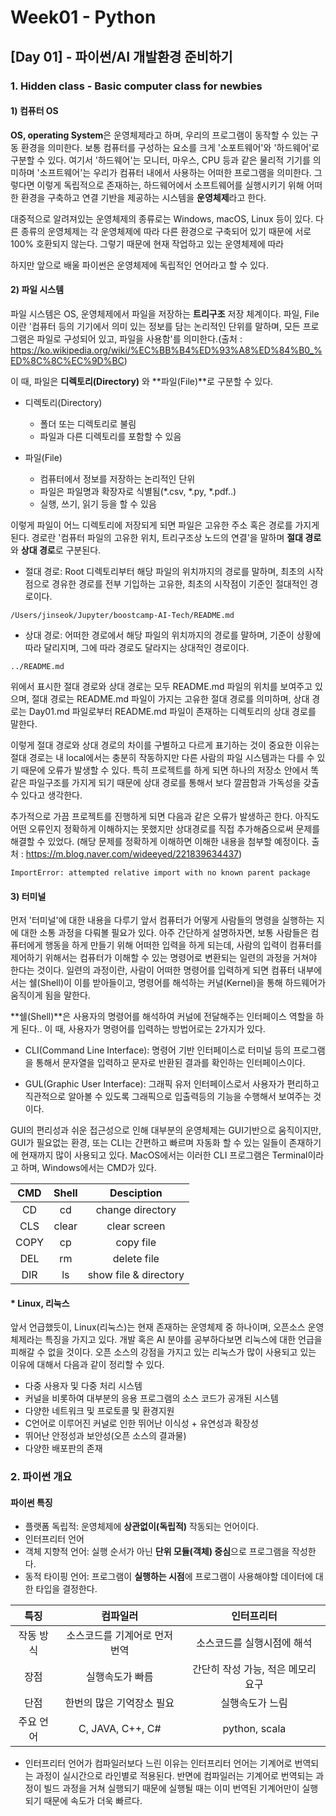 # Week01 - Python

## [Day 01] - 파이썬/AI 개발환경 준비하기

### 1. Hidden class - Basic computer class for newbies

#### 1) 컴퓨터 OS

**OS, operating System**은 운영체제라고 하며, 우리의 프로그램이 동작할 수 있는 구동 환경을 의미한다.
보통 컴퓨터를 구성하는 요소를 크게 '소포트웨어'와 '하드웨어'로 구분할 수 있다. 여기서 '하드웨어'는 모니터, 마우스, CPU 등과 같은 물리적 기기를 의미하며 '소프트웨어'는 우리가 컴퓨터 내에서 사용하는 어떠한 프로그램을 의미한다.
그렇다면 이렇게 독립적으로 존재하는, 하드웨어에서 소프트웨어를 실행시키기 위해 어떠한 환경을 구축하고 연결 기반을 제공하는 시스템을 **운영체제**라고 한다.

대중적으로 알려져있는 운영체제의 종류로는 Windows, macOS, Linux 등이 있다. 다른 종류의 운영체제는 각 운영체제에 따라 다른 환경으로 구축되어 있기 때문에 서로 100% 호환되지 않는다. 그렇기 때문에 현재 작업하고 있는 운영체제에 따라 


하지만 앞으로 배울 파이썬은 운영체제에 독립적인 언어라고 할 수 있다.

#### 2) 파일 시스템

파일 시스템은 OS, 운영체제에서 파일을 저장하는 **트리구조** 저장 체계이다. 파일, File 이란 '컴퓨터 등의 기기에서 의미 있는 정보를 담는 논리적인 단위를 말하며, 모든 프로그램은 파일로 구성되어 있고, 파일을 사용함'를 의미한다.(출처 : https://ko.wikipedia.org/wiki/%EC%BB%B4%ED%93%A8%ED%84%B0_%ED%8C%8C%EC%9D%BC)

이 때, 파일은 **디렉토리(Directory)** 와 **파일(File)**로 구분할 수 있다.

  - 디렉토리(Directory)
    - 폴더 또는 디렉토리로 불림
    - 파일과 다른 디렉토리를 포함할 수 있음
    
  - 파일(File)
    - 컴퓨터에서 정보를 저장하는 논리적인 단위
    - 파일은 파일명과 확장자로 식별됨(*.csv, *.py, *.pdf..)
    - 실행, 쓰기, 읽기 등을 할 수 있음

이렇게 파일이 어느 디렉토리에 저장되게 되면 파일은 고유한 주소 혹은 경로를 가지게 된다. 경로란 '컴퓨터 파일의 고유한 위치, 트리구조상 노드의 연결'을 말하며 **절대 경로**와 **상대 경로**로 구분된다.

  - 절대 경로: Root 디렉토리부터 해당 파일의 위치까지의 경로를 말하며, 최초의 시작점으로 경유한 경로를 전부 기입하는 고유한, 최초의 시작점이 기준인 절대적인 경로이다.
  
  `/Users/jinseok/Jupyter/boostcamp-AI-Tech/README.md`
  
  - 상대 경로: 어떠한 경로에서 해당 파일의 위치까지의 경로를 말하며, 기준이 상황에 따라 달리지며, 그에 따라 경로도 달라지는 상대적인 경로이다. 
  
  `../README.md`
  
위에서 표시한 절대 경로와 상대 경로는 모두 README.md 파일의 위치를 보여주고 있으며, 절대 경로는 README.md 파일이 가지는 고유한 절대 경로를 의미하며, 상대 경로는 Day01.md 파일로부터 README.md 파일이 존재하는 디렉토리의 상대 경로를 말한다.

이렇게 절대 경로와 상대 경로의 차이를 구별하고 다르게 표기하는 것이 중요한 이유는 절대 경로는 내 local에서는 충분히 작동하지만 다른 사람의 파일 시스템과는 다를 수 있기 때문에 오류가 발생할 수 있다. 특히 프로젝트를 하게 되면 하나의 저장소 안에서 똑같은 파일구조를 가지게 되기 때문에 상대 경로를 통해서 보다 깔끔함과 가독성을 갖출 수 있다고 생각한다.

추가적으로 가끔 프로젝트를 진행하게 되면 다음과 같은 오류가 발생하곤 한다. 아직도 어떤 오류인지 정확하게 이해하지는 못했지만 상대경로를 직접 추가해줌으로써 문제를 해결할 수 있었다. (해당 문제를 정확하게 이해하면 이해한 내용을 첨부할 예정이다. 출처 : https://m.blog.naver.com/wideeyed/221839634437)


`ImportError: attempted relative import with no known parent package`


#### 3) 터미널

먼저 '터미널'에 대한 내용을 다루기 앞서 컴퓨터가 어떻게 사람들의 명령을 실행하는 지에 대한 소통 과정을 다뤄볼 필요가 있다. 아주 간단하게 설명하자면, 보통 사람들은 컴퓨터에게 행동을 하게 만들기 위해 어떠한 입력을 하게 되는데, 사람의 입력이 컴퓨터를 제어하기 위해서는 컴퓨터가 이해할 수 있는 명령어로 변환되는 일련의 과정을 거쳐야 한다는 것이다. 일련의 과정이란, 사람이 어떠한 명령어를 입력하게 되면 컴퓨터 내부에서는 쉘(Shell)이 이를 받아들이고, 명령어를 해석하는 커널(Kernel)을 통해 하드웨어가 움직이게 됨을 말한다.

**쉘(Shell)**은 사용자의 명령어를 해석하여 커널에 전달해주는 인터페이스 역할을 하게 된다.. 이 때, 사용자가 명령어를 입력하는 방법어로는 2가지가 있다.

  - CLI(Command Line Interface): 명령어 기반 인터페이스로 터미널 등의 프로그램을 통해서 문자열을 입력하고 문자로 반환된 결과를 확인하는 인터페이스이다.
  
  - GUL(Graphic User Interface): 그래픽 유저 인터페이스로서 사용자가 편리하고 직관적으로 알아볼 수 있도록 그래픽으로 입출력등의 기능을 수행해서 보여주는 것이다.
  
GUI의 편리성과 쉬운 접근성으로 인해 대부분의 운영체제는 GUI기반으로 움직이지만, GUI가 필요없는 환경, 또는 CLI는 간편하고 빠르며 자동화 할 수 있는 일들이 존재하기에 현재까지 많이 사용되고 있다.
MacOS에서는 이러한 CLI 프로그램은 Terminal이라고 하며, Windows에서는 CMD가 있다.

|  CMD  |  Shell  |     Desciption     |
|:-----:|:-------:|:------------------:|
|  CD   |   cd    |  change directory  |
|  CLS  |   clear    |  clear screen |
|  COPY   |   cp    |  copy file  |
|  DEL   |   rm    |  delete file  |
|  DIR   |   ls    |  show file & directory  |


#### * Linux, 리눅스

앞서 언급했듯이, Linux(리눅스)는 현재 존재하는 운영체제 중 하나이며, 오픈소스 운영체제라는 특징을 가지고 있다. 개발 혹은 AI 분야를 공부하다보면 리눅스에 대한 언급을 피해갈 수 없을 것이다. 오픈 소스의 강점을 가지고 있는 리눅스가 많이 사용되고 있는 이유에 대해서 다음과 같이 정리할 수 있다.

  - 다중 사용자 및 다중 처리 시스템
  - 커널을 비롯하여 대부분의 응용 프로그램의 소스 코드가 공개된 시스템
  - 다양한 네트워크 및 프로토콜 및 환경지원
  - C언어로 이루어진 커널로 인한 뛰어난 이식성 + 유연성과 확장성
  - 뛰어난 안정성과 보안성(오픈 소스의 결과물)
  - 다양한 배포판의 존재
  

### 2. 파이썬 개요

#### 파이썬 특징

  - 플랫폼 독립적: 운영체제에 **상관없이(독립적)** 작동되는 언어이다.
  - 인터프리터 언어
  - 객체 지향적 언어: 실행 순서가 아닌 **단위 모듈(객체) 중심**으로 프로그램을 작성한다.
  - 동적 타이핑 언어: 프로그램이 **실행하는 시점**에 프로그램이 사용해야할 데이터에 대한 타입을 결정한다.
  
  
|   특징   |            컴파일러          |           인터프리터          |
|:-------:|:--------------------------:|:--------------------------:|
|  작동 방식 |   소스코드를 기계어로 먼저 번역   |    소스코드를 실행시점에 해석    |
|   장점   |           실행속도가 빠름      |  간단히 작성 가능, 적은 메모리 요구 |
|   단점   |     한번의 많은 기억장소 필요    |        실행속도가 느림         |
| 주요 언어 |      C, JAVA, C++, C#      |        python, scala       |

* 인터프리터 언어가 컴파일러보다 느린 이유는 인터프리터 언어는 기계어로 번역되는 과정이 실시간으로 라인별로 적용된다. 반면에 컴파일러는 기계어로 번역되는 과정이 빌드 과정을 거쳐 실행되기 때문에 실행될 때는 이미 번역된 기계어만이 실행되기 때문에 속도가 더욱 빠르다.





